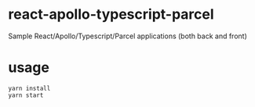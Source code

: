 # react-apollo-typescript-parcel

Sample React/Apollo/Typescript/Parcel applications (both back and front)

# usage

```
yarn install
yarn start
```
